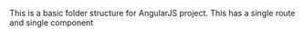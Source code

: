 This is a basic folder structure for AngularJS project.
This has a single route and single component

